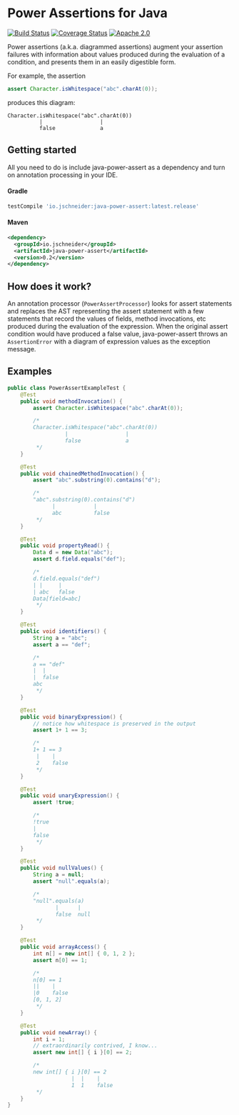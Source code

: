 # Power Assertions for Java

[![Build Status](https://travis-ci.org/jkschneider/java-power-assert.svg?branch=master)](https://travis-ci.org/jkschneider/java-power-assert.svg?branch=master)
[![Coverage Status](https://coveralls.io/repos/github/jkschneider/java-power-assert/badge.svg?branch=master)](https://coveralls.io/github/jkschneider/java-power-assert?branch=master)
[![Apache 2.0](https://img.shields.io/github/license/jkschneider/java-power-assert.svg)](http://www.apache.org/licenses/LICENSE-2.0)

Power assertions (a.k.a. diagrammed assertions) augment your assertion failures with information about values produced during the evaluation of a condition, and presents them in an easily digestible form.

For example, the assertion

```java
assert Character.isWhitespace("abc".charAt(0));
```

produces this diagram:

    Character.isWhitespace("abc".charAt(0))
              |                  |
              false              a
              
## Getting started

All you need to do is include java-power-assert as a dependency and turn on annotation processing in your IDE.

#### Gradle

```groovy
testCompile 'io.jschneider:java-power-assert:latest.release'
```

#### Maven

```xml
<dependency>
  <groupId>io.jschneider</groupId>
  <artifactId>java-power-assert</artifactId>
  <version>0.2</version>
</dependency>
```

## How does it work?

An annotation processor (`PowerAssertProcessor`) looks for assert statements and replaces the AST representing the assert statement with a few statements that record the values of fields, method invocations, etc produced during the evaluation of the expression. When the original assert condition would have produced a false value, java-power-assert throws an `AssertionError` with a diagram of expression values as the exception message.

## Examples

```java
public class PowerAssertExampleTest {
	@Test
	public void methodInvocation() {
		assert Character.isWhitespace("abc".charAt(0));

		/*
		Character.isWhitespace("abc".charAt(0))
				  |                  |
				  false              a
		 */
	}

	@Test
	public void chainedMethodInvocation() {
		assert "abc".substring(0).contains("d");

		/*
		"abc".substring(0).contains("d")
			  |            |
			  abc          false
		 */
	}

	@Test
	public void propertyRead() {
		Data d = new Data("abc");
		assert d.field.equals("def");

		/*
		d.field.equals("def")
		| |     |
		| abc   false
		Data[field=abc]
		 */
	}

	@Test
	public void identifiers() {
		String a = "abc";
		assert a == "def";

		/*
		a == "def"
		|  |
		|  false
		abc
		 */
	}

	@Test
	public void binaryExpression() {
		// notice how whitespace is preserved in the output
		assert 1+ 1 == 3;

		/*
		1+ 1 == 3
		 |    |
		 2    false
		 */
	}

	@Test
	public void unaryExpression() {
		assert !true;

		/*
		!true
		|
		false
		 */
	}

	@Test
	public void nullValues() {
		String a = null;
		assert "null".equals(a);

		/*
		"null".equals(a)
			   |      |
			   false  null
		 */
	}

	@Test
	public void arrayAccess() {
		int n[] = new int[] { 0, 1, 2 };
		assert n[0] == 1;

		/*
		n[0] == 1
		||    |
		|0    false
		[0, 1, 2]
		 */
	}

	@Test
	public void newArray() {
		int i = 1;
		// extraordinarily contrived, I know...
		assert new int[] { i }[0] == 2;

		/*
		new int[] { i }[0] == 2
					|  |    |
					1  1    false
		 */
	}
}
```
